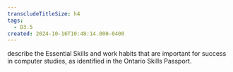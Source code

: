 ```yaml
---
transcludeTitleSize: h4
tags:
  - D3.5
created: 2024-10-16T10:48:14.000-0400
---
```

describe the Essential Skills and work habits that are important for success in computer studies, as identified in the Ontario Skills Passport.
